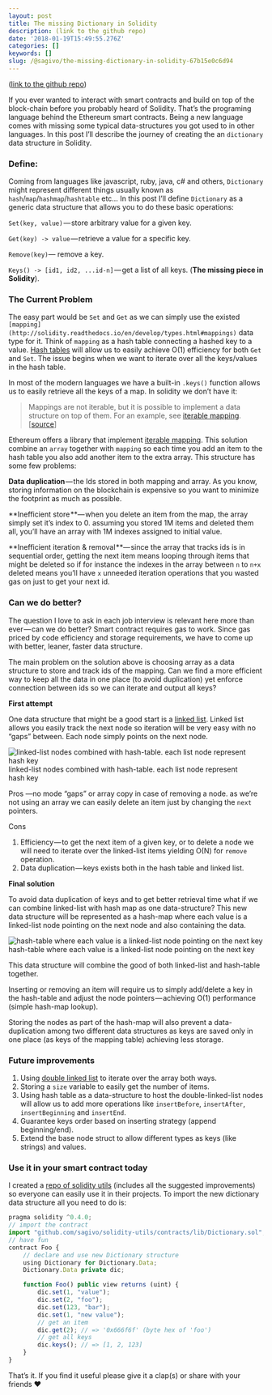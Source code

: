 ```yaml
---
layout: post
title: The missing Dictionary in Solidity
description: (link to the github repo)
date: '2018-01-19T15:49:55.276Z'
categories: []
keywords: []
slug: /@sagivo/the-missing-dictionary-in-solidity-67b15e0c6d94
---
```


([link to the github repo](https://github.com/sagivo/solidity-utils))

If you ever wanted to interact with smart contracts and build on top of the block-chain before you probably heard of Solidity. That’s the programing language behind the Ethereum smart contracts. Being a new language comes with missing some typical data-structures you got used to in other languages. In this post I’ll describe the journey of creating the an `dictionary` data structure in Solidity.

### Define: <Dictionary>

Coming from languages like javascript, ruby, java, c# and others, `Dictionary` might represent different things usually known as `hash`/`map`/`hashmap`/`hashtable` etc… In this post I’ll define `Dictionary` as a generic data structure that allows you to do these basic operations:

`Set(key, value)` — store arbitrary value for a given key.

`Get(key) -> value` — retrieve a value for a specific key.

`Remove(key)`— remove a key.

`Keys() -> [id1, id2, ...id-n]` — get a list of all keys. (**The missing piece in Solidity**).

### The Current Problem

The easy part would be `Set` and `Get` as we can simply use the existed `[mapping](http://solidity.readthedocs.io/en/develop/types.html#mappings)` data type for it. Think of `mapping` as a hash table connecting a hashed key to a value. [Hash tables](https://en.wikipedia.org/wiki/Hash_table) will allow us to easily achieve O(1) efficiency for both `Get` and `Set`. The issue begins when we want to iterate over all the keys/values in the hash table.

In most of the modern languages we have a built-in `.keys()` function allows us to easily retrieve all the keys of a map. In solidity we don’t have it:

> Mappings are not iterable, but it is possible to implement a data structure on top of them. For an example, see [iterable mapping](https://github.com/ethereum/dapp-bin/blob/master/library/iterable_mapping.sol). \[[source](http://solidity.readthedocs.io/en/develop/types.html#mappings)\]

Ethereum offers a library that implement [iterable mapping](https://github.com/ethereum/dapp-bin/blob/master/library/iterable_mapping.sol). This solution combine an `array` together with `mapping` so each time you add an item to the hash table you also add another item to the extra array. This structure has some few problems:

**Data duplication** — the Ids stored in both mapping and array. As you know, storing information on the blockchain is expensive so you want to minimize the footprint as much as possible.

**Inefficient store **— when you delete an item from the map, the array simply set it’s index to 0. assuming you stored 1M items and deleted them all, you’ll have an array with 1M indexes assigned to initial value.

**Inefficient iteration & removal **— since the array that tracks ids is in sequential order, getting the next item means looping through items that might be deleted so if for instance the indexes in the array between `n` to `n+x` deleted means you’ll have `x` unneeded iteration operations that you wasted gas on just to get your next id.

### Can we do better?

The question I love to ask in each job interview is relevant here more than ever — can we do better? Smart contract requires gas to work. Since gas priced by code efficiency and storage requirements, we have to come up with better, leaner, faster data structure.

The main problem on the solution above is choosing array as a data structure to store and track ids of the mapping. Can we find a more efficient way to keep all the data in one place (to avoid duplication) yet enforce connection between ids so we can iterate and output all keys?

**First attempt**

One data structure that might be a good start is a [linked list](https://en.wikipedia.org/wiki/Linked_list). Linked list allows you easily track the next node so iteration will be very easy with no “gaps” between. Each node simply points on the next node.

![linked-list nodes combined with hash-table. each list node represent hash key](https://cdn-images-1.medium.com/max/800/1*LisUHHg40ezM2lTUeAe0fA.png)
linked-list nodes combined with hash-table. each list node represent hash key

Pros —no mode “gaps” or array copy in case of removing a node. as we’re not using an array we can easily delete an item just by changing the `next` pointers.

Cons

1.  Efficiency — to get the next item of a given key, or to delete a node we will need to iterate over the linked-list items yielding O(N) for `remove` operation.
2.  Data duplication — keys exists both in the hash table and linked list.

**Final solution**

To avoid data duplication of keys and to get better retrieval time what if we can combine linked-list with hash map as one data-structure? This new data structure will be represented as a hash-map where each value is a linked-list node pointing on the next node and also containing the data.

![hash-table where each value is a linked-list node pointing on the next key](https://cdn-images-1.medium.com/max/800/1*BA0cZM4whsfA6qKXmEio8w.png)
hash-table where each value is a linked-list node pointing on the next key

This data structure will combine the good of both linked-list and hash-table together.

Inserting or removing an item will require us to simply add/delete a key in the hash-table and adjust the node pointers — achieving O(1) performance (simple hash-map lookup).

Storing the nodes as part of the hash-map will also prevent a data-duplication among two different data structures as keys are saved only in one place (as keys of the mapping table) achieving less storage.

### Future improvements

1.  Using [double linked list](https://en.wikipedia.org/wiki/Doubly_linked_list) to iterate over the array both ways.
2.  Storing a `size` variable to easily get the number of items.
3.  Using hash table as a data-structure to host the double-linked-list nodes will allow us to add more operations like `insertBefore`, `insertAfter`, `insertBeginning` and `insertEnd`.
4.  Guarantee keys order based on inserting strategy (append beginning/end).
5.  Extend the base node struct to allow different types as keys (like strings) and values.

### Use it in your smart contract today

I created a [repo of solidity utils](https://github.com/sagivo/solidity-utils) (includes all the suggested improvements) so everyone can easily use it in their projects. To import the new dictionary data structure all you need to do is:

```js
pragma solidity ^0.4.0;
// import the contract
import "github.com/sagivo/solidity-utils/contracts/lib/Dictionary.sol";
// have fun
contract Foo {
    // declare and use new Dictionary structure
    using Dictionary for Dictionary.Data;
    Dictionary.Data private dic;

    function Foo() public view returns (uint) {
        dic.set(1, "value");
        dic.set(2, "foo");
        dic.set(123, "bar");
        dic.set(1, "new value");
        // get an item
        dic.get(2); // => '0x666f6f' (byte hex of 'foo')
        // get all keys
        dic.keys(); // => [1, 2, 123]
    }
}
```

That’s it. If you find it useful please give it a clap(s) or share with your friends ❤